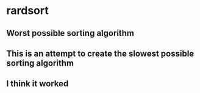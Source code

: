 # rardsort
## Worst possible sorting algorithm
## This is an attempt to create the slowest possible sorting algorithm
## I think it worked
